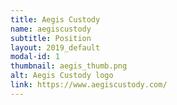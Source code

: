 ```yaml
---
title: Aegis Custody
name: aegiscustody
subtitle: Position
layout: 2019_default
modal-id: 1
thumbnail: aegis_thumb.png
alt: Aegis Custody logo
link: https://www.aegiscustody.com/
---
```

